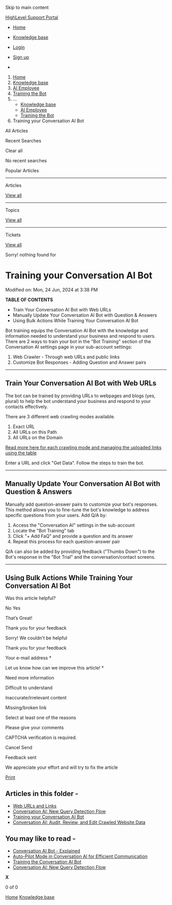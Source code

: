 Skip to main content

[ HighLevel Support Portal ](https://help.gohighlevel.com)

  * [ Home ](/support/home)
  * [ Knowledge base ](/support/solutions)

  * [Login](/support/login)
  * [Sign up](/support/signup)
  * 

  1. [Home](/support/home)
  2. [Knowledge base](/support/solutions)
  3. [AI Employee](/support/solutions/155000000184)
  4. [Training the Bot](/support/solutions/folders/155000000932)
  5. ... 
     * [Knowledge base](/support/solutions)
     * [AI Employee](/support/solutions/155000000184)
     * [Training the Bot](/support/solutions/folders/155000000932)
  6. Training your Conversation AI Bot

All  Articles 

Recent Searches

Clear all

No recent searches

Popular Articles

* * *

Articles

[View all](/support/search/solutions)

* * *

Topics

[View all](/support/search/topics)

* * *

Tickets

[View all](/support/search/tickets)

Sorry! nothing found for   

# Training your Conversation AI Bot

Modified on: Mon, 24 Jun, 2024 at 3:38 PM

**TABLE OF CONTENTS**

  * Train Your Conversation AI Bot with Web URLs
  * Manually Update Your Conversation AI Bot with Question & Answers
  * Using Bulk Actions While Training Your Conversation AI Bot

Bot training equips the Conversation AI Bot with the knowledge and information needed to understand your business and respond to users. There are 2 ways to train your bot in the "Bot Training" section of the Conversation AI settings page in your sub-account settings:

  1. Web Crawler - Through web URLs and public links
  2. Customize Bot Responses - Adding Question and Answer pairs

* * *

## **Train Your Conversation AI Bot with Web URLs**

The bot can be trained by providing URLs to webpages and blogs (yes, plural) to help the bot understand your business and respond to your contacts effectively.

There are 3 different web crawling modes available.

  1. Exact URL
  2. All URLs on this Path
  3. All URLs on the Domain

[Read more here for each crawling mode and managing the uploaded links using the table](https://help.gohighlevel.com/en/support/solutions/articles/155000001338)

Enter a URL and click "Get Data". Follow the steps to train the bot.

* * *

## **Manually Update Your Conversation AI Bot with Question & Answers**

Manually add question-answer pairs to customize your bot's responses. This method allows you to fine-tune the bot's knowledge to address specific questions from your users. Add Q/A by:

  1. Access the "Conversation AI" settings in the sub-account
  2. Locate the "Bot Training" tab
  3. Click "+ Add FaQ" and provide a question and its answer
  4. Repeat this process for each question-answer pair

Q/A can also be added by providing feedback ("Thumbs Down") to the Bot's response in the "Bot Trial" and the conversation/contact screens.

* * *

## **Using Bulk Actions While Training Your Conversation AI Bot**

Was this article helpful?

No  Yes 

That’s Great!

Thank you for your feedback

Sorry! We couldn't be helpful

Thank you for your feedback

Your e-mail address *

Let us know how can we improve this article! *

Need more information 

Difficult to understand 

Inaccurate/irrelevant content 

Missing/broken link 

Select at least one of the reasons 

Please give your comments 

CAPTCHA verification is required. 

Cancel  Send 

Feedback sent

We appreciate your effort and will try to fix the article

[Print](javascript:print\(\))

## Articles in this folder -

  * [Web URLs and Links](/support/solutions/articles/155000001338-web-urls-and-links)
  * [Conversation AI: New Query Detection Flow](/support/solutions/articles/155000003206-conversation-ai-new-query-detection-flow)
  * [Training your Conversation AI Bot](/support/solutions/articles/155000001341-training-your-conversation-ai-bot)
  * [Conversation AI: Audit, Review, and Edit Crawled Website Data](/support/solutions/articles/155000003215-conversation-ai-audit-review-and-edit-crawled-website-data)

## You may like to read -

  * [Conversation AI Bot - Explained](/support/solutions/articles/155000001335-conversation-ai-bot-explained)
  * [Auto-Pilot Mode in Conversation AI for Efficient Communication](/support/solutions/articles/155000001022-auto-pilot-mode-in-conversation-ai-for-efficient-communication)
  * [Training the Conversation AI Bot](/support/solutions/articles/155000000996-training-the-conversation-ai-bot)
  * [Conversation AI: New Query Detection Flow](/support/solutions/articles/155000003206-conversation-ai-new-query-detection-flow)

**X**

0 of 0 []()

[Home](/support/home) [Knowledge base](/support/solutions)
